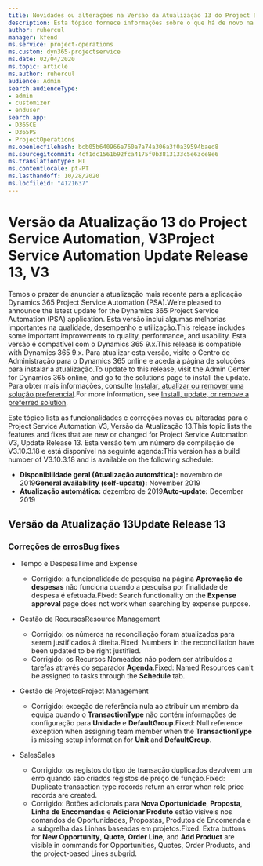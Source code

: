 ```yaml
---
title: Novidades ou alterações na Versão da Atualização 13 do Project Service Automation, V3
description: Esta tópico fornece informações sobre o que há de novo na Versão da Atualização 13 do Project Service Automation, V3.
author: ruhercul
manager: kfend
ms.service: project-operations
ms.custom: dyn365-projectservice
ms.date: 02/04/2020
ms.topic: article
ms.author: ruhercul
audience: Admin
search.audienceType:
- admin
- customizer
- enduser
search.app:
- D365CE
- D365PS
- ProjectOperations
ms.openlocfilehash: bcb05b640966e760a7a74a306a3f0a39594baed8
ms.sourcegitcommit: 4cf1dc1561b92fca4175f0b3813133c5e63ce8e6
ms.translationtype: HT
ms.contentlocale: pt-PT
ms.lasthandoff: 10/28/2020
ms.locfileid: "4121637"
---
```

# <a name="project-service-automation-update-release-13-v3"></a><span data-ttu-id="ef812-103">Versão da Atualização 13 do Project Service Automation, V3</span><span class="sxs-lookup"><span data-stu-id="ef812-103">Project Service Automation Update Release 13, V3</span></span>
<span data-ttu-id="ef812-104">Temos o prazer de anunciar a atualização mais recente para a aplicação Dynamics 365 Project Service Automation (PSA).</span><span class="sxs-lookup"><span data-stu-id="ef812-104">We’re pleased to announce the latest update for the Dynamics 365 Project Service Automation (PSA) application.</span></span> <span data-ttu-id="ef812-105">Esta versão inclui algumas melhorias importantes na qualidade, desempenho e utilização.</span><span class="sxs-lookup"><span data-stu-id="ef812-105">This release includes some important improvements to quality, performance, and usability.</span></span> <span data-ttu-id="ef812-106">Esta versão é compatível com o Dynamics 365 9.x.</span><span class="sxs-lookup"><span data-stu-id="ef812-106">This release is compatible with Dynamics 365 9.x.</span></span> <span data-ttu-id="ef812-107">Para atualizar esta versão, visite o Centro de Administração para o Dynamics 365 online e aceda à página de soluções para instalar a atualização.</span><span class="sxs-lookup"><span data-stu-id="ef812-107">To update to this release, visit the Admin Center for Dynamics 365 online, and go to the solutions page to install the update.</span></span> <span data-ttu-id="ef812-108">Para obter mais informações, consulte [Instalar, atualizar ou remover uma solução preferencial](https://docs.microsoft.com/power-platform/admin/install-remove-preferred-solution).</span><span class="sxs-lookup"><span data-stu-id="ef812-108">For more information, see [Install, update, or remove a preferred solution](https://docs.microsoft.com/power-platform/admin/install-remove-preferred-solution).</span></span>

<span data-ttu-id="ef812-109">Este tópico lista as funcionalidades e correções novas ou alteradas para o Project Service Automation V3, Versão da Atualização 13.</span><span class="sxs-lookup"><span data-stu-id="ef812-109">This topic lists the features and fixes that are new or changed for Project Service Automation V3, Update Release 13.</span></span> <span data-ttu-id="ef812-110">Esta versão tem um número de compilação de V3.10.3.18 e está disponível na seguinte agenda:</span><span class="sxs-lookup"><span data-stu-id="ef812-110">This version has a build number of V3.10.3.18 and is available on the following schedule:</span></span>

- <span data-ttu-id="ef812-111">**Disponibilidade geral (Atualização automática):** novembro de 2019</span><span class="sxs-lookup"><span data-stu-id="ef812-111">**General availability (self-update):** November 2019</span></span>
- <span data-ttu-id="ef812-112">**Atualização automática:** dezembro de 2019</span><span class="sxs-lookup"><span data-stu-id="ef812-112">**Auto-update:** December 2019</span></span>


## <a name="update-release-13"></a><span data-ttu-id="ef812-113">Versão da Atualização 13</span><span class="sxs-lookup"><span data-stu-id="ef812-113">Update Release 13</span></span> 

### <a name="bug-fixes"></a><span data-ttu-id="ef812-114">Correções de erros</span><span class="sxs-lookup"><span data-stu-id="ef812-114">Bug fixes</span></span>

- <span data-ttu-id="ef812-115">Tempo e Despesa</span><span class="sxs-lookup"><span data-stu-id="ef812-115">Time and Expense</span></span>

     - <span data-ttu-id="ef812-116">Corrigido: a funcionalidade de pesquisa na página **Aprovação de despesas** não funciona quando a pesquisa por finalidade de despesa é efetuada.</span><span class="sxs-lookup"><span data-stu-id="ef812-116">Fixed: Search functionality on the **Expense approval** page does not work when searching by expense purpose.</span></span>

- <span data-ttu-id="ef812-117">Gestão de Recursos</span><span class="sxs-lookup"><span data-stu-id="ef812-117">Resource Management</span></span>

     - <span data-ttu-id="ef812-118">Corrigido: os números na reconciliação foram atualizados para serem justificados à direita.</span><span class="sxs-lookup"><span data-stu-id="ef812-118">Fixed: Numbers in the reconciliation have been updated to be right justified.</span></span>
     - <span data-ttu-id="ef812-119">Corrigido: os Recursos Nomeados não podem ser atribuídos a tarefas através do separador **Agenda**.</span><span class="sxs-lookup"><span data-stu-id="ef812-119">Fixed: Named Resources can't be assigned to tasks through the **Schedule** tab.</span></span>

- <span data-ttu-id="ef812-120">Gestão de Projetos</span><span class="sxs-lookup"><span data-stu-id="ef812-120">Project Management</span></span>

     - <span data-ttu-id="ef812-121">Corrigido: exceção de referência nula ao atribuir um membro da equipa quando o **TransactionType** não contém informações de configuração para **Unidade** e **DefaultGroup**.</span><span class="sxs-lookup"><span data-stu-id="ef812-121">Fixed: Null reference exception when assigning team member when the **TransactionType** is missing setup information for **Unit** and **DefaultGroup**.</span></span>

- <span data-ttu-id="ef812-122">Sales</span><span class="sxs-lookup"><span data-stu-id="ef812-122">Sales</span></span>

     - <span data-ttu-id="ef812-123">Corrigido: os registos do tipo de transação duplicados devolvem um erro quando são criados registos de preço de função.</span><span class="sxs-lookup"><span data-stu-id="ef812-123">Fixed: Duplicate transaction type records return an error when role price records are created.</span></span>
     - <span data-ttu-id="ef812-124">Corrigido: Botões adicionais para **Nova Oportunidade**, **Proposta**, **Linha de Encomendas** e **Adicionar Produto** estão visíveis nos comandos de Oportunidades, Propostas, Produtos de Encomenda e a subgrelha das Linhas baseadas em projetos.</span><span class="sxs-lookup"><span data-stu-id="ef812-124">Fixed: Extra buttons for **New Opportunity**, **Quote**, **Order Line**, and **Add Product** are visible in commands for Opportunities, Quotes, Order Products, and the project-based Lines subgrid.</span></span>



